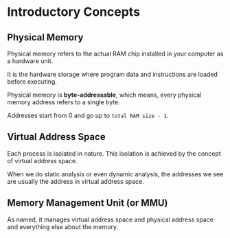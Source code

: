 # Introductory Concepts

## Physical Memory

Physical memory refers to the actual RAM chip installed in your computer as a hardware unit.

It is the hardware storage where program data and instructions are loaded before executing.

Physical memory is **byte-addressable**, which means, every physical memory address refers to a single byte.

Addresses start from 0 and go up to `total RAM size - 1`.

## Virtual Address Space

Each process is isolated in nature. This isolation is achieved by the concept of virtual address space.

When we do static analysis or even dynamic analysis, the addresses we see are usually the address in virtual address space.

## Memory Management Unit (or MMU)

As named, it manages virtual address space and physical address space and everything else about the memory.













